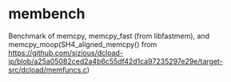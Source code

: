 # membench

Benchmark of memcpy, memcpy_fast (from libfastmem), and memcpy_moop(SH4_aligned_memcpy() from https://github.com/sizious/dcload-ip/blob/a25a05082ced2a4b6c55df42d1ca97235297e29e/target-src/dcload/memfuncs.c)
